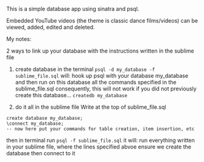 
This is a simple database app using sinatra and psql.

Embedded YouTube videos (the theme is classic dance films/videos) can be viewed, added, edited and deleted.


My notes:

2 ways to link up your database with the instructions written in the sublime file


1) create database in the terminal
`psql -d my_database -f sublime_file.sql` will: hook up psql with your database my_database and then run on this database all the commands specified in the sublime_file.sql
consequently, this will not work if you did not previously create this database…   `createdb my_database`


2) do it all in the sublime file
Write at the top of sublime_file.sql
```drop database my_database;
create database my_database;
\connect my_database;
-- now here put your commands for table creation, item insertion, etc
```
then in terminal run `psql -f sublime_file.sql` it will: run everything written in your sublime file, where the lines specified abvoe ensure we create the database then connect to it